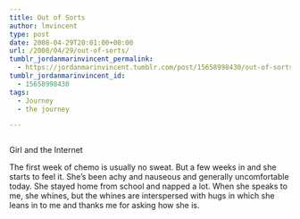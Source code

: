 ```yaml
---
title: Out of Sorts
author: lmvincent
type: post
date: 2008-04-29T20:01:00+00:00
url: /2008/04/29/out-of-sorts/
tumblr_jordanmarinvincent_permalink:
  - https://jordanmarinvincent.tumblr.com/post/15658998430/out-of-sorts
tumblr_jordanmarinvincent_id:
  - 15658998430
tags:
  - Journey
  - the journey

---
```

<a href="https://www.flickr.com/photos/larryvincent/2445818167/" title="photo sharing" target="_blank" rel="noopener"><img src="https://farm4.static.flickr.com/3087/2445818167_f453cc9d4f_m.jpg" alt="" /></a>

Girl and the Internet

The first week of chemo is usually no sweat. But a few weeks in and she starts to feel it. She&rsquo;s been achy and nauseous and generally uncomfortable today. She stayed home from school and napped a lot. When she speaks to me, she whines, but the whines are interspersed with hugs in which she leans in to me and thanks me for asking how she is.

<div class="blogger-post-footer">
  <img loading="lazy" width="1" height="1" src="https://blogger.googleusercontent.com/tracker/9039099668816362935-6601874167188124480?l=jordansjourney2.blogspot.com" alt="" />
</div>